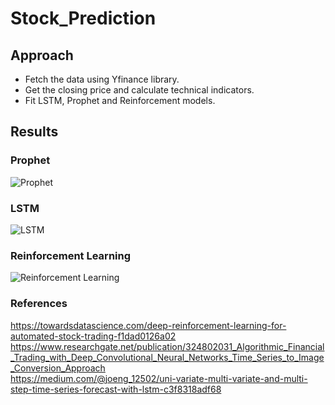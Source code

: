 # Stock_Prediction

## Approach

* Fetch the data using Yfinance library.
* Get the closing price and calculate technical indicators.
* Fit LSTM, Prophet and Reinforcement models.

## Results

### Prophet

![Prophet](https://user-images.githubusercontent.com/30667531/115501765-6833e880-a239-11eb-8503-a07a9bfa64d6.PNG)

### LSTM

![LSTM](https://user-images.githubusercontent.com/30667531/115501752-62d69e00-a239-11eb-87aa-9bcc51d73860.PNG)

### Reinforcement Learning

![Reinforcement Learning](https://user-images.githubusercontent.com/30667531/115501782-6c600600-a239-11eb-90e2-33c5346ffbc6.PNG)

### References

https://towardsdatascience.com/deep-reinforcement-learning-for-automated-stock-trading-f1dad0126a02 <br />
https://www.researchgate.net/publication/324802031_Algorithmic_Financial_Trading_with_Deep_Convolutional_Neural_Networks_Time_Series_to_Image_Conversion_Approach <br />
https://medium.com/@joeng_12502/uni-variate-multi-variate-and-multi-step-time-series-forecast-with-lstm-c3f8318adf68

